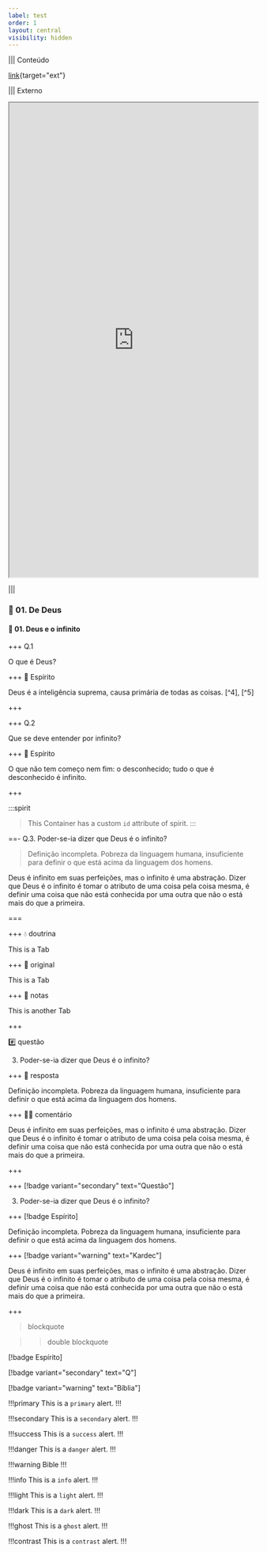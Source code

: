 ```yaml
---
label: test
order: 1
layout: central
visibility: hidden
---
```


||| Conteúdo

[link](https://en.m.wikipedia.org){target="ext"}


||| Externo

<iframe name="ext" src="https://pt.m.wikipedia.org/wiki/Espiritismo" style="width: 100%; height: 100vw;"></iframe>

|||


### 📑 01. De Deus

#### 📄 01. Deus e o infinito

+++ Q.1

O que é Deus?

+++ 👻 Espírito

Deus é a inteligência suprema, causa primária de todas as coisas. [^4], [^5]

+++


+++ Q.2

Que se deve entender por infinito?

+++ 👻 Espírito

O que não tem começo nem fim: o desconhecido; tudo o que é desconhecido é infinito.

+++


:::spirit
> This Container has a custom `id` attribute of spirit.
:::



==- Q.3. Poder-se-ia dizer que Deus é o infinito?

> Definição incompleta. Pobreza da linguagem humana, insuficiente para definir o que está acima da linguagem dos homens.  

Deus é infinito em suas perfeições, mas o infinito é uma abstração. Dizer que Deus é o infinito é tomar o atributo de uma coisa pela coisa mesma, é definir uma coisa que não está conhecida por uma outra que não o está mais do que a primeira.  

===



+++ 💧 doutrina

This is a Tab

+++ :ocean: original

This is a Tab

+++ 💬 notas

This is another Tab

+++


#️⃣ questão

3. Poder-se-ia dizer que Deus é o infinito?

+++ 👻 resposta

Definição incompleta. Pobreza da linguagem humana, insuficiente para definir o que está acima da linguagem dos homens.

+++ 👴🏻 comentário

Deus é infinito em suas perfeições, mas o infinito é uma abstração. Dizer que Deus é o infinito é tomar o atributo de uma coisa pela coisa mesma, é definir uma coisa que não está conhecida por uma outra que não o está mais do que a primeira.

+++


+++ [!badge variant="secondary" text="Questão"]

3. Poder-se-ia dizer que Deus é o infinito?

+++ [!badge Espírito]

Definição incompleta. Pobreza da linguagem humana, insuficiente para definir o que está acima da linguagem dos homens.

+++ [!badge variant="warning" text="Kardec"]

Deus é infinito em suas perfeições, mas o infinito é uma abstração. Dizer que Deus é o infinito é tomar o atributo de uma coisa pela coisa mesma, é definir uma coisa que não está conhecida por uma outra que não o está mais do que a primeira.

+++


> blockquote


>> double blockquote

[!badge Espírito]

[!badge variant="secondary" text="Q"]

[!badge variant="warning" text="Bíblia"]


!!!primary
This is a `primary` alert.
!!!

!!!secondary
This is a `secondary` alert.
!!!

!!!success
This is a `success` alert.
!!!

!!!danger
This is a `danger` alert.
!!!

!!!warning
Bible
!!!

!!!info
This is a `info` alert.
!!!

!!!light
This is a `light` alert.
!!!

!!!dark
This is a `dark` alert.
!!!

!!!ghost
This is a `ghost` alert.
!!!

!!!contrast
This is a `contrast` alert.
!!!

